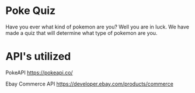 # Poke Quiz
Have you ever what kind of pokemon are you? Well you are in luck. We have made a quiz that will determine what type of pokemon are you.

# API's utilized
PokeAPI
https://pokeapi.co/

Ebay Commerce API
https://developer.ebay.com/products/commerce
